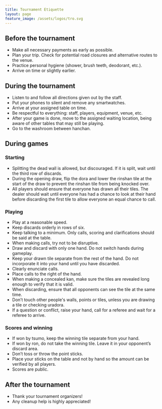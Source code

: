 ```yaml
---
title: Tournament Etiquette
layout: page
feature_image: /assets/logos/tro.svg
---
```


## Before the tournament

- Make all necessary payments as early as possible.
- Plan your trip. Check for potential road closures and alternative routes to the venue.
- Practice personal hygiene (shower, brush teeth, deodorant, etc.).
- Arrive on time or slightly earlier.

## During the tournament
- Listen to and follow all directions given out by the staff.
- Put your phones to silent and remove any smartwatches.
- Arrive at your assigned table on time.
- Be respectful to everything: staff, players, equipment, venue, etc.
- After your game is done, move to the assigned waiting location, being aware of other tables that may still be playing.
- Go to the washroom between hanchan.

## During games

### Starting

- Splitting the dead wall is allowed, but discouraged. If it is split, wait until the third row of discards.
- During the opening draw, flip the dora and lower the rinshan tile at the start of the draw to prevent the rinshan tile from being knocked over.
- All players should ensure that everyone has drawn all their tiles. The dealer should wait until everyone has had a chance to look at their hand before discarding the first tile to allow everyone an equal chance to call.

### Playing

- Play at a reasonable speed.
- Keep discards orderly in rows of six.
- Keep talking to a minimum. Only calls, scoring and clarifications should be said at the table.
- When making calls, try not to be disruptive.
- Draw and discard with only one hand. Do not switch hands during gameplay.
- Keep your drawn tile separate from the rest of the hand. Do not incorporate it into your hand until you have discarded.
- Clearly enunciate calls.
- Place calls to the right of the hand.
- When making a concealed kan, make sure the tiles are revealed long enough to verify that it is valid.
- When discarding, ensure that all opponents can see the tile at the same time.
- Don’t touch other people's walls, points or tiles, unless you are drawing a tile or checking uradora.
- If a question or conflict, raise your hand, call for a referee and wait for a referee to arrive.

### Scores and winning

- If won by tsumo, keep the winning tile separate from your hand.
- If won by ron, do not take the winning tile. Leave it in your opponent’s discard area.
- Don’t toss or throw the point sticks.
- Place your sticks on the table and not by hand so the amount can be verified by all players.
- Scores are public.

## After the tournament

- Thank your tournament organizers!
- Any cleanup help is highly appreciated!

